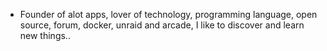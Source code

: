 - Founder of alot apps, lover of technology, programming language, open source, forum, docker, unraid and arcade, I like to discover and learn new things..
  <br>















































































































































































































































































































































































































































































































































































































































































































































